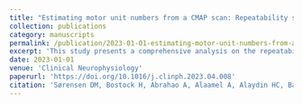 ```yaml
---
title: "Estimating motor unit numbers from a CMAP scan: Repeatability study on three muscles at 15 centres"
collection: publications
category: manuscripts
permalink: /publication/2023-01-01-estimating-motor-unit-numbers-from-a-cmap-scan-repeatability-study-on-three-muscles-at-15-centres
excerpt: 'This study presents a comprehensive analysis on the repeatability of estimating motor unit numbers from a CMAP scan across three different muscles at fifteen centers, contributing significantly to the field of neurophysiology.'
date: 2023-01-01
venue: 'Clinical Neurophysiology'
paperurl: 'https://doi.org/10.1016/j.clinph.2023.04.008'
citation: 'Sørensen DM, Bostock H, Abrahao A, Alaamel A, Alaydin HC, Ballegaard M, Boran E, Cengiz B, de Carvalho M, Dunker Ø, Fuglsang-Frederiksen A, Graffe CC, Jones KE, Kallio M, Kalra S, Krarup C, Krøigård T, Liguori R, Lupescu T, Maitland S, … Tankisi H. (2023). &quot;Estimating motor unit numbers from a CMAP scan: Repeatability study on three muscles at 15 centres.&quot; <i>Clinical Neurophysiology</i>. doi: 10.1016/j.clinph.2023.04.008.'
---
```

